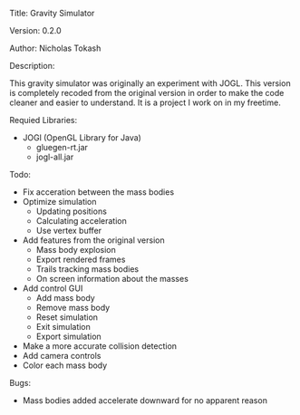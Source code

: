 Title:    Gravity Simulator

Version:  0.2.0

Author:   Nicholas Tokash

Description:

This gravity simulator was originally an experiment with JOGL. This version is completely recoded from the original version in order to make the code cleaner and easier to understand. It is a project I work on in my freetime.

Requied Libraries:

- JOGl (OpenGL Library for Java)
  - gluegen-rt.jar
  - jogl-all.jar

Todo:

- Fix acceration between the mass bodies
- Optimize simulation 
  - Updating positions
  - Calculating acceleration
  - Use vertex buffer
- Add features from the original version
  - Mass body explosion
  - Export rendered frames
  - Trails tracking mass bodies
  - On screen information about the masses
- Add control GUI
  - Add mass body
  - Remove mass body
  - Reset simulation
  - Exit simulation
  - Export simulation
- Make a more accurate collision detection
- Add camera controls
- Color each mass body

Bugs:

- Mass bodies added accelerate downward for no apparent reason
